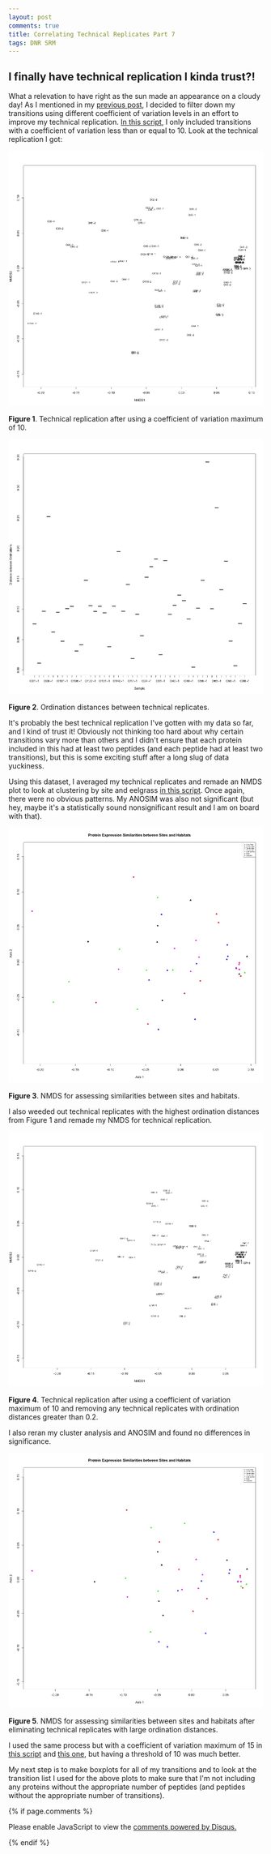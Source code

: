 ```yaml
---
layout: post
comments: true
title: Correlating Technical Replicates Part 7
tags: DNR SRM
---
```


## I finally have technical replication I kinda trust?!

What a relevation to have right as the sun made an appearance on a cloudy day! As I mentioned in my [previous post](), I decided to filter down my transitions using different coefficient of variation levels in an effort to improve my technical replication. [In this script](https://github.com/RobertsLab/project-oyster-oa/blob/master/analyses/DNR_SRM_20170902/2017-10-10-Troubleshooting/2017-10-24-Coefficient-of-Variation/2017-10-26-CV-10/2017-10-26-NMDS-for-Technical-Replication-after-CV-10-Filtering.R), I only included transitions with a coefficient of variation less than or equal to 10. Look at the technical replication I got:

![NMDS-tech-rep1](https://raw.githubusercontent.com/RobertsLab/project-oyster-oa/master/analyses/DNR_SRM_20170902/2017-10-10-Troubleshooting/2017-10-24-Coefficient-of-Variation/2017-10-26-CV-10/2017-10-26-NMDS-TechnicalReplication-Normalized-after-CV10-Filtering.jpeg)

**Figure 1**. Technical replication after using a coefficient of variation maximum of 10.

![NMDS-distance](https://raw.githubusercontent.com/RobertsLab/project-oyster-oa/master/analyses/DNR_SRM_20170902/2017-10-10-Troubleshooting/2017-10-24-Coefficient-of-Variation/2017-10-26-CV-10/2017-10-26-NMDS-TechnicalReplication-Ordination-Distances-after-CV10-Filtering.jpeg)

**Figure 2**. Ordination distances between technical replicates.

It's probably the best technical replication I've gotten with my data so far, and I kind of trust it! Obviously not thinking too hard about why certain transitions vary more than others and I didn't ensure that each protein included in this had at least two peptides (and each peptide had at least two transitions), but this is some exciting stuff after a long slug of data yuckiness.

Using this dataset, I averaged my technical replicates and remade an NMDS plot to look at clustering by site and eelgrass [in this script](https://github.com/RobertsLab/project-oyster-oa/blob/master/analyses/DNR_SRM_20170902/2017-10-10-Troubleshooting/2017-10-24-Coefficient-of-Variation/2017-10-26-CV-10/2017-10-26-NMDS-ANOSIM-for-Cluster-Analysis-after-CV-10-Filtering.R). Once again, there were no obvious patterns. My ANOSIM was also not significant (but hey, maybe it's a statistically sound nonsignificant result and I am on board with that).

![NMDS-cluster](https://raw.githubusercontent.com/RobertsLab/project-oyster-oa/master/analyses/DNR_SRM_20170902/2017-10-10-Troubleshooting/2017-10-24-Coefficient-of-Variation/2017-10-26-CV-10/2017-10-26-NMDS-Norm-Analysis-Averaged-after-CV10-Filtering.jpeg)

**Figure 3**. NMDS for assessing similarities between sites and habitats.

I also weeded out technical replicates with the highest ordination distances from Figure 1 and remade my NMDS for technical replication.

![NMDS-tech-rep2](https://raw.githubusercontent.com/RobertsLab/project-oyster-oa/master/analyses/DNR_SRM_20170902/2017-10-10-Troubleshooting/2017-10-24-Coefficient-of-Variation/2017-10-26-CV-10/2017-10-26-NMDS-TechnicalReplication-Normalized-after-CV10-and-Distance-Filtering.jpeg)

**Figure 4**. Technical replication after using a coefficient of variation maximum of 10 and removing any technical replicates with ordination distances greater than 0.2.

I also reran my cluster analysis and ANOSIM and found no differences in significance.

![NMDS-cluster2](https://raw.githubusercontent.com/RobertsLab/project-oyster-oa/master/analyses/DNR_SRM_20170902/2017-10-10-Troubleshooting/2017-10-24-Coefficient-of-Variation/2017-10-26-CV-10/2017-10-26-NMDS-Norm-Analysis-Averaged-Adjusted-after-CV10-and-Distance-Filtering.jpeg)

**Figure 5**. NMDS for assessing similarities between sites and habitats after eliminating technical replicates with large ordination distances.

I used the same process but with a coefficient of variation maximum of 15 in [this script](https://github.com/RobertsLab/project-oyster-oa/blob/master/analyses/DNR_SRM_20170902/2017-10-10-Troubleshooting/2017-10-24-Coefficient-of-Variation/2017-10-26-CV-15/2017-10-26-NMDS-ANOSIM-for-Cluster-Analysis-after-CV-15-Filtering.R) and [this one](https://github.com/RobertsLab/project-oyster-oa/blob/master/analyses/DNR_SRM_20170902/2017-10-10-Troubleshooting/2017-10-24-Coefficient-of-Variation/2017-10-26-CV-15/2017-10-26-NMDS-for-Technical-Replication-after-CV-15-Filtering.R), but having a threshold of 10 was much better.

My next step is to make boxplots for all of my transitions and to look at the transition list I used for the above plots to make sure that I'm not including any proteins without the appropriate number of peptides (and peptides without the appropriate number of transitions).

{% if page.comments %}

<div id="disqus_thread"></div>
<script>

/**
*  RECOMMENDED CONFIGURATION VARIABLES: EDIT AND UNCOMMENT THE SECTION BELOW TO INSERT DYNAMIC VALUES FROM YOUR PLATFORM OR CMS.
*  LEARN WHY DEFINING THESE VARIABLES IS IMPORTANT: https://disqus.com/admin/universalcode/#configuration-variables*/
/*
var disqus_config = function () {
this.page.url = PAGE_URL;  // Replace PAGE_URL with your page's canonical URL variable
this.page.identifier = PAGE_IDENTIFIER; // Replace PAGE_IDENTIFIER with your page's unique identifier variable
};
*/
(function() { // DON'T EDIT BELOW THIS LINE
var d = document, s = d.createElement('script');
s.src = 'https://the-responsible-grad-student.disqus.com/embed.js';
s.setAttribute('data-timestamp', +new Date());
(d.head || d.body).appendChild(s);
})();
</script>
<noscript>Please enable JavaScript to view the <a href="https://disqus.com/?ref_noscript">comments powered by Disqus.</a></noscript>

{% endif %}

<script id="dsq-count-scr" src="//the-responsible-grad-student.disqus.com/count.js" async></script>

